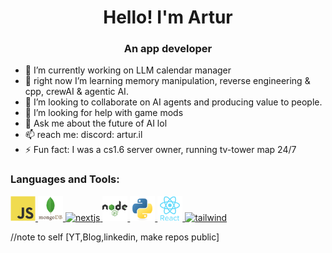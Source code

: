 <h1 align="center">Hello! I'm Artur</h1>
<h3 align="center">An app developer</h3>


<p align="left">
</p>

- 🔭 I’m currently working on LLM calendar manager
- 🌱 right now I’m learning memory manipulation, reverse engineering & cpp, crewAI & agentic AI.
- 👯 I’m looking to collaborate on AI agents and producing value to people.
- 🤔 I’m looking for help with game mods
- 💬 Ask me about the future of AI lol
- 📫 reach me: discord: artur.il
- ⚡ Fun fact: I was a cs1.6 server owner, running tv-tower map 24/7


<h3 align="left">Languages and Tools:</h3>
<p align="left"> <a href="https://developer.mozilla.org/en-US/docs/Web/JavaScript" target="_blank" rel="noreferrer"> <img src="https://raw.githubusercontent.com/devicons/devicon/master/icons/javascript/javascript-original.svg" alt="javascript" width="40" height="40"/> </a> <a href="https://www.mongodb.com/" target="_blank" rel="noreferrer"> <img src="https://raw.githubusercontent.com/devicons/devicon/master/icons/mongodb/mongodb-original-wordmark.svg" alt="mongodb" width="40" height="40"/> </a> <a href="https://nextjs.org/" target="_blank" rel="noreferrer"> <img src="https://cdn.worldvectorlogo.com/logos/nextjs-2.svg" alt="nextjs" width="40" height="40"/> </a> <a href="https://nodejs.org" target="_blank" rel="noreferrer"> <img src="https://raw.githubusercontent.com/devicons/devicon/master/icons/nodejs/nodejs-original-wordmark.svg" alt="nodejs" width="40" height="40"/> </a> <a href="https://www.python.org" target="_blank" rel="noreferrer"> <img src="https://raw.githubusercontent.com/devicons/devicon/master/icons/python/python-original.svg" alt="python" width="40" height="40"/> </a> <a href="https://reactjs.org/" target="_blank" rel="noreferrer"> <img src="https://raw.githubusercontent.com/devicons/devicon/master/icons/react/react-original-wordmark.svg" alt="react" width="40" height="40"/> </a> <a href="https://tailwindcss.com/" target="_blank" rel="noreferrer"> <img src="https://www.vectorlogo.zone/logos/tailwindcss/tailwindcss-icon.svg" alt="tailwind" width="40" height="40"/> </a> </p>
<p>
//note to self
[YT,Blog,linkedin, make repos public]
</p>
<!--
**M4A1SD/M4A1SD** is a ✨ _special_ ✨ repository because its `README.md` (this file) appears on your GitHub profile.

Here are some ideas to get you started:



-



- 

-->
